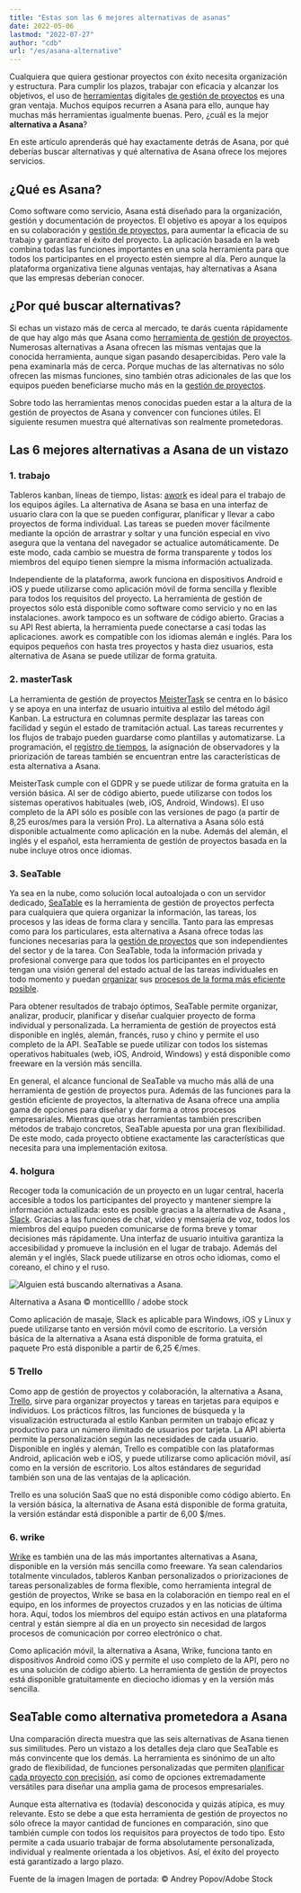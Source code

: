 ```yaml
---
title: "Estas son las 6 mejores alternativas de asanas"
date: 2022-05-06
lastmod: "2022-07-27"
author: "cdb"
url: "/es/asana-alternative"
---
```


Cualquiera que quiera gestionar proyectos con éxito necesita organización y estructura. Para cumplir los plazos, trabajar con eficacia y alcanzar los objetivos, el uso de [herramientas](https://seatable.io/es/projekt-management-tool/) digitales [de gestión de proyectos](https://seatable.io/es/projekt-management-tool/) es una gran ventaja. Muchos equipos recurren a Asana para ello, aunque hay muchas más herramientas igualmente buenas. Pero, ¿cuál es la mejor **alternativa a Asana**?

En este artículo aprenderás qué hay exactamente detrás de Asana, por qué deberías buscar alternativas y qué alternativa de Asana ofrece los mejores servicios.

## ¿Qué es Asana?

Como software como servicio, Asana está diseñado para la organización, gestión y documentación de proyectos. El objetivo es apoyar a los equipos en su colaboración y [gestión de proyectos](https://seatable.io/es/projektmanagement-methoden-im-ueberblick/), para aumentar la eficacia de su trabajo y garantizar el éxito del proyecto. La aplicación basada en la web combina todas las funciones importantes en una sola herramienta para que todos los participantes en el proyecto estén siempre al día. Pero aunque la plataforma organizativa tiene algunas ventajas, hay alternativas a Asana que las empresas deberían conocer.

## ¿Por qué buscar alternativas?

Si echas un vistazo más de cerca al mercado, te darás cuenta rápidamente de que hay algo más que Asana como [herramienta de gestión de proyectos](https://seatable.io/es/projekt-management-tool/). Numerosas alternativas a Asana ofrecen las mismas ventajas que la conocida herramienta, aunque sigan pasando desapercibidas. Pero vale la pena examinarla más de cerca. Porque muchas de las alternativas no sólo ofrecen las mismas funciones, sino también otras adicionales de las que los equipos pueden beneficiarse mucho más en la [gestión de proyectos](https://seatable.io/es/projektmanagement/).

Sobre todo las herramientas menos conocidas pueden estar a la altura de la gestión de proyectos de Asana y convencer con funciones útiles. El siguiente resumen muestra qué alternativas son realmente prometedoras.

## Las 6 mejores alternativas a Asana de un vistazo

### 1\. trabajo

Tableros kanban, líneas de tiempo, listas: [awork](https://www.awork.io/) es ideal para el trabajo de los equipos ágiles. La alternativa de Asana se basa en una interfaz de usuario clara con la que se pueden configurar, planificar y llevar a cabo proyectos de forma individual. Las tareas se pueden mover fácilmente mediante la opción de arrastrar y soltar y una función especial en vivo asegura que la ventana del navegador se actualice automáticamente. De este modo, cada cambio se muestra de forma transparente y todos los miembros del equipo tienen siempre la misma información actualizada.

Independiente de la plataforma, awork funciona en dispositivos Android e iOS y puede utilizarse como aplicación móvil de forma sencilla y flexible para todos los requisitos del proyecto. La herramienta de gestión de proyectos sólo está disponible como software como servicio y no en las instalaciones. awork tampoco es un software de código abierto. Gracias a su API Rest abierta, la herramienta puede conectarse a casi todas las aplicaciones. awork es compatible con los idiomas alemán e inglés. Para los equipos pequeños con hasta tres proyectos y hasta diez usuarios, esta alternativa de Asana se puede utilizar de forma gratuita.

### 2\. masterTask

La herramienta de gestión de proyectos [MeisterTask](https://www.meistertask.com/de) se centra en lo básico y se apoya en una interfaz de usuario intuitiva al estilo del método ágil Kanban. La estructura en columnas permite desplazar las tareas con facilidad y según el estado de tramitación actual. Las tareas recurrentes y los flujos de trabajo pueden guardarse como plantillas y automatizarse. La programación, el [registro de tiempos](https://seatable.io/es/arbeitszeiterfassung-in-excel/), la asignación de observadores y la priorización de tareas también se encuentran entre las características de esta alternativa a Asana.

MeisterTask cumple con el GDPR y se puede utilizar de forma gratuita en la versión básica. Al ser de código abierto, puede utilizarse con todos los sistemas operativos habituales (web, iOS, Android, Windows). El uso completo de la API sólo es posible con las versiones de pago (a partir de 8,25 euros/mes para la versión Pro). La alternativa a Asana sólo está disponible actualmente como aplicación en la nube. Además del alemán, el inglés y el español, esta herramienta de gestión de proyectos basada en la nube incluye otros once idiomas.

### 3\. SeaTable

Ya sea en la nube, como solución local autoalojada o con un servidor dedicado, [SeaTable](https://seatable.io/es/) es la herramienta de gestión de proyectos perfecta para cualquiera que quiera organizar la información, las tareas, los procesos y las ideas de forma clara y sencilla. Tanto para las empresas como para los particulares, esta alternativa a Asana ofrece todas las funciones necesarias para la [gestión de proyectos](https://seatable.io/es/projektmanagement-methoden-im-ueberblick/) que son independientes del sector y de la tarea. Con SeaTable, toda la información privada y profesional converge para que todos los participantes en el proyecto tengan una visión general del estado actual de las tareas individuales en todo momento y puedan [organizar](https://seatable.io/es/vorlagen-projektplanung/) sus [procesos de la forma más eficiente posible](https://seatable.io/es/vorlagen-projektplanung/).

Para obtener resultados de trabajo óptimos, SeaTable permite organizar, analizar, producir, planificar y diseñar cualquier proyecto de forma individual y personalizada. La herramienta de gestión de proyectos está disponible en inglés, alemán, francés, ruso y chino y permite el uso completo de la API. SeaTable se puede utilizar con todos los sistemas operativos habituales (web, iOS, Android, Windows) y está disponible como freeware en la versión más sencilla.

En general, el alcance funcional de SeaTable va mucho más allá de una herramienta de gestión de proyectos pura. Además de las funciones para la gestión eficiente de proyectos, la alternativa de Asana ofrece una amplia gama de opciones para diseñar y dar forma a otros procesos empresariales. Mientras que otras herramientas también prescriben métodos de trabajo concretos, SeaTable apuesta por una gran flexibilidad. De este modo, cada proyecto obtiene exactamente las características que necesita para una implementación exitosa.

### 4\. holgura

Recoger toda la comunicación de un proyecto en un lugar central, hacerla accesible a todos los participantes del proyecto y mantener siempre la información actualizada: esto es posible gracias a la alternativa de Asana [, Slack](https://slack.com/intl/de-de/). Gracias a las funciones de chat, vídeo y mensajería de voz, todos los miembros del equipo pueden comunicarse de forma breve y tomar decisiones más rápidamente. Una interfaz de usuario intuitiva garantiza la accesibilidad y promueve la inclusión en el lugar de trabajo. Además del alemán y el inglés, Slack puede utilizarse en otros ocho idiomas, como el coreano, el chino y el ruso.

![Alguien está buscando alternativas a Asana.](https://seatable.io/wp-content/uploads/2022/05/Asana-Alternative_AdobeStock_391018024_bearbeitet-711x474.jpg)

Alternativa a Asana © monticellllo / adobe stock

Como aplicación de masaje, Slack es aplicable para Windows, iOS y Linux y puede utilizarse tanto en versión móvil como de escritorio. La versión básica de la alternativa a Asana está disponible de forma gratuita, el paquete Pro está disponible a partir de 6,25 €/mes.

### 5 Trello

Como app de gestión de proyectos y colaboración, la alternativa a Asana, [Trello](https://trello.com/de), sirve para organizar proyectos y tareas en tarjetas para equipos e individuos. Los prácticos filtros, las funciones de búsqueda y la visualización estructurada al estilo Kanban permiten un trabajo eficaz y productivo para un número ilimitado de usuarios por tarjeta. La API abierta permite la personalización según las necesidades de cada usuario. Disponible en inglés y alemán, Trello es compatible con las plataformas Android, aplicación web e iOS, y puede utilizarse como aplicación móvil, así como en la versión de escritorio. Los altos estándares de seguridad también son una de las ventajas de la aplicación.

Trello es una solución SaaS que no está disponible como código abierto. En la versión básica, la alternativa de Asana está disponible de forma gratuita, la versión estándar está disponible a partir de 6,00 $/mes.

### 6\. wrike

[Wrike](https://www.wrike.com/de/) es también una de las más importantes alternativas a Asana, disponible en la versión más sencilla como freeware. Ya sean calendarios totalmente vinculados, tableros Kanban personalizados o priorizaciones de tareas personalizables de forma flexible, como herramienta integral de gestión de proyectos, Wrike se basa en la colaboración en tiempo real en el equipo, en los informes de proyectos cruzados y en las noticias de última hora. Aquí, todos los miembros del equipo están activos en una plataforma central y están siempre al día en un proyecto sin necesidad de largos procesos de comunicación por correo electrónico o chat.

Como aplicación móvil, la alternativa a Asana, Wrike, funciona tanto en dispositivos Android como iOS y permite el uso completo de la API, pero no es una solución de código abierto. La herramienta de gestión de proyectos está disponible gratuitamente en dieciocho idiomas y en la versión más sencilla.

## SeaTable como alternativa prometedora a Asana

Una comparación directa muestra que las seis alternativas de Asana tienen sus similitudes. Pero un vistazo a los detalles deja claro que SeaTable es más convincente que los demás. La herramienta es sinónimo de un alto grado de flexibilidad, de funciones personalizadas que permiten [planificar cada proyecto con precisión](https://seatable.io/es/vorlagen/), así como de opciones extremadamente versátiles para diseñar una amplia gama de procesos empresariales.

Aunque esta alternativa es (todavía) desconocida y quizás atípica, es muy relevante. Esto se debe a que esta herramienta de gestión de proyectos no sólo ofrece la mayor cantidad de funciones en comparación, sino que también cumple con todos los requisitos para proyectos de todo tipo. Esto permite a cada usuario trabajar de forma absolutamente personalizada, individual y realmente orientada a los objetivos. Así, el éxito del proyecto está garantizado a largo plazo.

Fuente de la imagen Imagen de portada: © Andrey Popov/Adobe Stock
